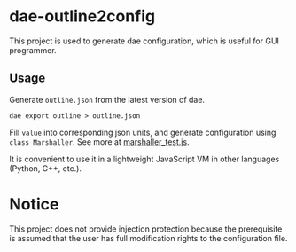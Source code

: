# dae-outline2config

This project is used to generate dae configuration, which is useful for GUI programmer.

## Usage

Generate `outline.json` from the latest version of dae.

```shell
dae export outline > outline.json
```

Fill `value` into corresponding json units, and generate configuration using `class Marshaller`. See more at [marshaller_test.js](marshaller_test.js).

It is convenient to use it in a lightweight JavaScript VM in other languages (Python, C++, etc.).

# Notice

This project does not provide injection protection because the prerequisite is assumed that the user has full modification rights to the configuration file.

